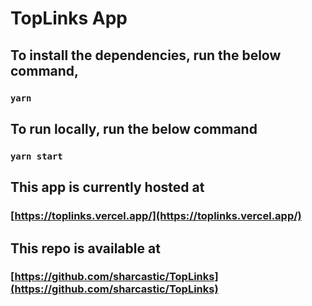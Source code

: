 # TopLinks App

## To install the dependencies, run the below command,

### `yarn`

## To run locally, run the below command

### `yarn start`

## This app is currently hosted at

### [https://toplinks.vercel.app/](https://toplinks.vercel.app/)

## This repo is available at

### [https://github.com/sharcastic/TopLinks](https://github.com/sharcastic/TopLinks)

